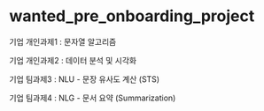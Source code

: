 # wanted_pre_onboarding_project

기업 개인과제1 : 문자열 알고리즘

기업 개인과제2 : 데이터 분석 및 시각화

기업 팀과제3 : NLU - 문장 유사도 계산 (STS)

기업 팀과제4 : NLG - 문서 요약 (Summarization)
